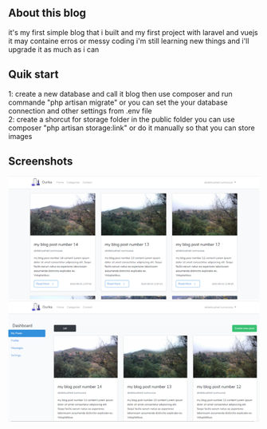 ## About this blog

it's my first simple blog that i built and my first project with laravel and vuejs 
it may containe erros or messy coding
i'm still learning new things and i'll upgrade it as much as i can

## Quik start
1: create a new database and call it blog
then use composer and run commande "php artisan migrate"
or you can set the your database connection and other settings from .env file<br>
2: create a shorcut for storage folder in the public folder 
you can use composer "php artisan storage:link" or do it manually
so that you can store images

## Screenshots
<img src="https://github.com/oumoussa98/blog-laravel/blob/master/screenshots/screenshot1.PNG">
<img src="https://github.com/oumoussa98/blog-laravel/blob/master/screenshots/screenshot2.PNG">
